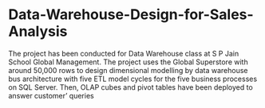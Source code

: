 # Data-Warehouse-Design-for-Sales-Analysis
The project has been conducted for Data Warehouse class at S P Jain School Global Management. The project uses the Global Superstore with around 50,000 rows to design dimensional modelling by data warehouse bus architecture with five ETL model cycles for the five business processes on SQL Server. Then, OLAP cubes and pivot tables have been deployed to answer customer’ queries
